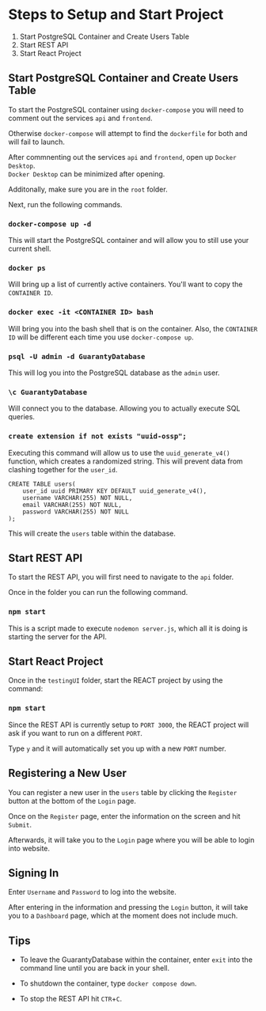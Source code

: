 # Steps to Setup and Start Project

1. Start PostgreSQL Container and Create Users Table
2. Start REST API
3. Start React Project

## Start PostgreSQL Container and Create Users Table

To start the PostgreSQL container using `docker-compose` you will need to comment out the services `api` and `frontend`.

Otherwise `docker-compose` will attempt to find the `dockerfile` for both and will fail to launch.

After commnenting out the services `api` and `frontend`, open up `Docker Desktop`. \
`Docker Desktop` can be minimized after opening.

Additonally, make sure you are in the `root` folder.

Next, run the following commands.

### `docker-compose up -d`

This will start the PostgreSQL container and will allow you to still use your current shell.

### `docker ps`

Will bring up a list of currently active containers. You'll want to copy the `CONTAINER ID`.

### `docker exec -it <CONTAINER ID> bash`

Will bring you into the bash shell that is on the container. Also, the `CONTAINER ID` will be different each time you use `docker-compose up`.

### `psql -U admin -d GuarantyDatabase`

This will log you into the PostgreSQL database as the `admin` user.

### `\c GuarantyDatabase`

Will connect you to the database. Allowing you to actually execute SQL queries.

### `create extension if not exists "uuid-ossp";`

Executing this command will allow us to use the `uuid_generate_v4()` function, which creates a randomized string. This will prevent data from clashing together for the `user_id`.

    CREATE TABLE users(
        user_id uuid PRIMARY KEY DEFAULT uuid_generate_v4(),
        username VARCHAR(255) NOT NULL,
        email VARCHAR(255) NOT NULL,
        password VARCHAR(255) NOT NULL
    );

This will create the `users` table within the database.

## Start REST API

To start the REST API, you will first need to navigate to the `api` folder.

Once in the folder you can run the following command.

### `npm start`

This is a script made to execute `nodemon server.js`, which all it is doing is starting the server for the API.

## Start React Project

Once in the `testingUI` folder, start the REACT project by using the command:

### `npm start`

Since the REST API is currently setup to `PORT 3000`, the REACT project will ask if you want to run on a different `PORT`.

Type `y` and it will automatically set you up with a new `PORT` number.

## Registering a New User

You can register a new user in the `users` table by clicking the `Register` button at the bottom of the `Login` page.

Once on the `Register` page, enter the information on the screen and hit `Submit`.

Afterwards, it will take you to the `Login` page where you will be able to login into website.

## Signing In

Enter `Username` and `Password` to log into the website.

After entering in the information and pressing the `Login` button, it will take you to a `Dashboard` page, which at the moment does not include much.

## Tips

- To leave the GuarantyDatabase within the container, enter `exit` into the command line until you are back in your shell.

- To shutdown the container, type `docker compose down`.

- To stop the REST API hit `CTR`+`C`.